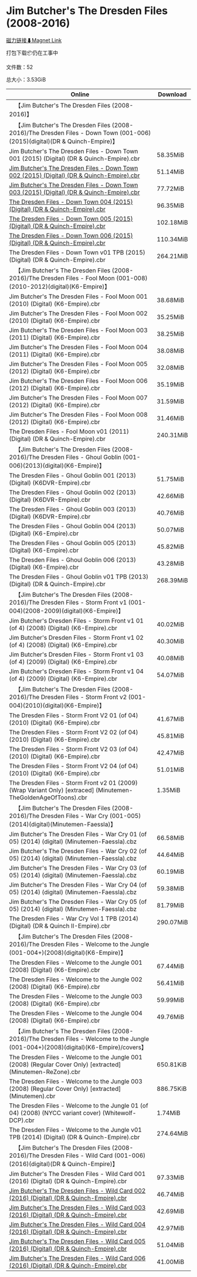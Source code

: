 # Jim Butcher's The Dresden Files (2008-2016)

[磁力链接⬇Magnet Link](magnet:?xt=urn:btih:f51f66bce90915804183a85174a96f4c41a2d29e&dn=Jim%20Butcher%27s%20The%20Dresden%20Files%20%282008-2016%29)

打包下载📦仍在工事中

文件数：52

总大小：3.53GiB

Online | Download
--- | ---
&emsp;【Jim Butcher's The Dresden Files (2008-2016)】 | 
&emsp;【Jim Butcher's The Dresden Files (2008-2016)/The Dresden Files - Down Town (001-006)(2015)(digital)(DR & Quinch-Empire)】 | 
Jim Butcher's The Dresden Files - Down Town 001 (2015) (Digital) (DR & Quinch-Empire).cbr | 58.35MiB
[Jim Butcher's The Dresden Files - Down Town 002 (2015) (Digital) (DR & Quinch-Empire).cbr](https://github.com/alicewish/markdown/blob/master/comic/Jim-Butchers-Dresden-Files-Down-Town-002-2015-Digital-DR-Quinch-Empire-cbr.md) | 51.14MiB
[Jim Butcher's The Dresden Files - Down Town 003 (2015) (Digital) (DR & Quinch-Empire).cbr](https://github.com/alicewish/markdown/blob/master/comic/Jim-Butchers-Dresden-Files-Down-Town-003-2015-Digital-DR-Quinch-Empire-cbr.md) | 77.72MiB
[The Dresden Files - Down Town 004 (2015) (Digital) (DR & Quinch-Empire).cbr](https://github.com/alicewish/markdown/blob/master/comic/Dresden-Files-Down-Town-004-2015-Digital-DR-Quinch-Empire-cbr.md) | 96.35MiB
[The Dresden Files - Down Town 005 (2015) (Digital) (DR & Quinch-Empire).cbr](https://github.com/alicewish/markdown/blob/master/comic/Dresden-Files-Down-Town-005-2015-Digital-DR-Quinch-Empire-cbr.md) | 102.18MiB
[The Dresden Files - Down Town 006 (2015) (Digital) (DR & Quinch-Empire).cbr](https://github.com/alicewish/markdown/blob/master/comic/Dresden-Files-Down-Town-006-2015-Digital-DR-Quinch-Empire-cbr.md) | 110.34MiB
The Dresden Files - Down Town v01 TPB (2015) (Digital) (DR & Quinch-Empire).cbr | 264.21MiB
&emsp;【Jim Butcher's The Dresden Files (2008-2016)/The Dresden Files - Fool Moon (001-008)(2010-2012)(digital)(K6-Empire)】 | 
Jim Butcher's The Dresden Files - Fool Moon 001 (2010) (Digital) (K6-Empire).cbr | 38.68MiB
Jim Butcher's The Dresden Files - Fool Moon 002 (2010) (Digital) (K6-Empire).cbr | 35.25MiB
Jim Butcher's The Dresden Files - Fool Moon 003 (2011) (Digital) (K6-Empire).cbr | 38.25MiB
Jim Butcher's The Dresden Files - Fool Moon 004 (2011) (Digital) (K6-Empire).cbr | 38.08MiB
Jim Butcher's The Dresden Files - Fool Moon 005 (2012) (Digital) (K6-Empire).cbr | 32.08MiB
Jim Butcher's The Dresden Files - Fool Moon 006 (2012) (Digital) (K6-Empire).cbr | 35.19MiB
Jim Butcher's The Dresden Files - Fool Moon 007 (2012) (Digital) (K6-Empire).cbr | 31.59MiB
Jim Butcher's The Dresden Files - Fool Moon 008 (2012) (Digital) (K6-Empire).cbr | 31.46MiB
The Dresden Files - Fool Moon v01 (2011) (Digital) (DR & Quinch-Empire).cbr | 240.31MiB
&emsp;【Jim Butcher's The Dresden Files (2008-2016)/The Dresden Files - Ghoul Goblin (001-006)(2013)(digital)(K6-Empire)】 | 
The Dresden Files - Ghoul Goblin 001 (2013) (Digital) (K6DVR-Empire).cbr | 51.75MiB
The Dresden Files - Ghoul Goblin 002 (2013) (Digital) (K6DVR-Empire).cbr | 42.66MiB
The Dresden Files - Ghoul Goblin 003 (2013) (Digital) (K6DVR-Empire).cbr | 40.76MiB
The Dresden Files - Ghoul Goblin 004 (2013) (Digital) (K6-Empire).cbr | 50.07MiB
The Dresden Files - Ghoul Goblin 005 (2013) (Digital) (K6-Empire).cbr | 45.82MiB
The Dresden Files - Ghoul Goblin 006 (2013) (Digital) (K6-Empire).cbr | 43.28MiB
The Dresden Files - Ghoul Goblin v01 TPB (2013) (Digital) (DR & Quinch-Empire).cbr | 268.39MiB
&emsp;【Jim Butcher's The Dresden Files (2008-2016)/The Dresden Files - Storm Front v1 (001-004)(2008-2009)(digital)(K6-Empire)】 | 
Jim Butcher's Dresden Files - Storm Front v1 01 (of 4) (2008) (Digital) (K6-Empire).cbr | 40.02MiB
Jim Butcher's Dresden Files - Storm Front v1 02 (of 4) (2008) (Digital) (K6-Empire).cbr | 40.30MiB
Jim Butcher's Dresden Files - Storm Front v1 03 (of 4) (2009) (Digital) (K6-Empire).cbr | 40.08MiB
Jim Butcher's Dresden Files - Storm Front v1 04 (of 4) (2009) (Digital) (K6-Empire).cbr | 54.07MiB
&emsp;【Jim Butcher's The Dresden Files (2008-2016)/The Dresden Files - Storm Front v2 (001-004)(2010)(digital)(K6-Empire)】 | 
The Dresden Files - Storm Front V2 01 (of 04) (2010) (Digital) (K6-Empire).cbr | 41.67MiB
The Dresden Files - Storm Front V2 02 (of 04) (2010) (Digital) (K6-Empire).cbr | 45.81MiB
The Dresden Files - Storm Front V2 03 (of 04) (2010) (Digital) (K6-Empire).cbr | 42.47MiB
The Dresden Files - Storm Front V2 04 (of 04) (2010) (Digital) (K6-Empire).cbr | 51.01MiB
The Dresden Files - Storm Front v2 01 (2009) (Wrap Variant Only) \[extraced\] (Minutemen-TheGoldenAgeOfToons).cbr | 1.35MiB
&emsp;【Jim Butcher's The Dresden Files (2008-2016)/The Dresden Files - War Cry (001-005)(2014)(digital)(Minutemen-Faessla)】 | 
Jim Butcher's The Dresden Files - War Cry 01 (of 05) (2014) (digital) (Minutemen-Faessla).cbz | 66.58MiB
Jim Butcher's The Dresden Files - War Cry 02 (of 05) (2014) (digital) (Minutemen-Faessla).cbz | 44.64MiB
Jim Butcher's The Dresden Files - War Cry 03 (of 05) (2014) (digital) (Minutemen-Faessla).cbz | 60.19MiB
Jim Butcher's The Dresden Files - War Cry 04 (of 05) (2014) (digital) (Minutemen-Faessla).cbz | 59.38MiB
Jim Butcher's The Dresden Files - War Cry 05 (of 05) (2014) (digital) (Minutemen-Faessla).cbz | 81.79MiB
The Dresden Files - War Cry Vol 1 TPB (2014) (Digital) (DR & Quinch II-Empire).cbr | 290.07MiB
&emsp;【Jim Butcher's The Dresden Files (2008-2016)/The Dresden Files - Welcome to the Jungle (001-004+)(2008)(digital)(K6-Empire)】 | 
The Dresden Files - Welcome to the Jungle 001 (2008) (Digital) (K6-Empire).cbr | 67.44MiB
The Dresden Files - Welcome to the Jungle 002 (2008) (Digital) (K6-Empire).cbr | 56.41MiB
The Dresden Files - Welcome to the Jungle 003 (2008) (Digital) (K6-Empire).cbr | 59.99MiB
The Dresden Files - Welcome to the Jungle 004 (2008) (Digital) (K6-Empire).cbr | 49.76MiB
&emsp;【Jim Butcher's The Dresden Files (2008-2016)/The Dresden Files - Welcome to the Jungle (001-004+)(2008)(digital)(K6-Empire)/covers】 | 
The Dresden Files - Welcome to the Jungle 001 (2008) (Regular Cover Only) \[extracted\] (Minutemen-ReZone).cbr | 650.81KiB
The Dresden Files - Welcome to the Jungle 003 (2008) (Regular Cover Only) \[extracted\] (Minutemen).cbr | 886.75KiB
The Dresden Files - Welcome to the Jungle 01 (of 04) (2008) (NYCC variant cover) (Whitewolf-DCP).cbr | 1.74MiB
The Dresden Files - Welcome to the Jungle v01 TPB (2014) (Digital) (DR & Quinch-Empire).cbr | 274.64MiB
&emsp;【Jim Butcher's The Dresden Files (2008-2016)/The Dresden Files - Wild Card (001-006)(2016)(digital)(DR & Quinch-Empire)】 | 
Jim Butcher's The Dresden Files - Wild Card 001 (2016) (Digital) (DR & Quinch-Empire).cbr | 97.33MiB
[Jim Butcher's The Dresden Files - Wild Card 002 (2016) (Digital) (DR & Quinch-Empire).cbr](https://github.com/alicewish/markdown/blob/master/comic/Jim-Butchers-Dresden-Files-Wild-Card-002-2016-Digital-DR-Quinch-Empire-cbr.md) | 46.74MiB
[Jim Butcher's The Dresden Files - Wild Card 003 (2016) (Digital) (DR & Quinch-Empire).cbr](https://github.com/alicewish/markdown/blob/master/comic/Jim-Butchers-Dresden-Files-Wild-Card-003-2016-Digital-DR-Quinch-Empire-cbr.md) | 42.69MiB
[Jim Butcher's The Dresden Files - Wild Card 004 (2016) (Digital) (DR & Quinch-Empire).cbr](https://github.com/alicewish/markdown/blob/master/comic/Jim-Butchers-Dresden-Files-Wild-Card-004-2016-Digital-DR-Quinch-Empire-cbr.md) | 42.97MiB
[Jim Butcher's The Dresden Files - Wild Card 005 (2016) (Digital) (DR & Quinch-Empire).cbr](https://github.com/alicewish/markdown/blob/master/comic/Jim-Butchers-Dresden-Files-Wild-Card-005-2016-Digital-DR-Quinch-Empire-cbr.md) | 51.04MiB
[Jim Butcher's The Dresden Files - Wild Card 006 (2016) (Digital) (DR & Quinch-Empire).cbr](https://github.com/alicewish/markdown/blob/master/comic/Jim-Butchers-Dresden-Files-Wild-Card-006-2016-Digital-DR-Quinch-Empire-cbr.md) | 41.00MiB